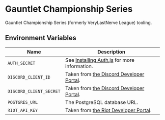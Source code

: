# Gauntlet Championship Series

Gauntlet Championship Series (formerly VeryLastNerve League) tooling.

## Environment Variables

| Name                    | Description                                                                                     |
| ----------------------- | ----------------------------------------------------------------------------------------------- |
| `AUTH_SECRET`           | See [Installing Auth.js](https://authjs.dev/getting-started/installation) for more information. |
| `DISCORD_CLIENT_ID`     | Taken from [the Discord Developer Portal](https://discord.com/developers/applications).         |
| `DISCORD_CLIENT_SECRET` | Taken from [the Discord Developer Portal](https://discord.com/developers/applications).         |
| `POSTGRES_URL`          | The PostgreSQL database URL.                                                                    |
| `RIOT_API_KEY`          | Taken from [the Riot Developer Portal](https://developer.riotgames.com/).                       |
